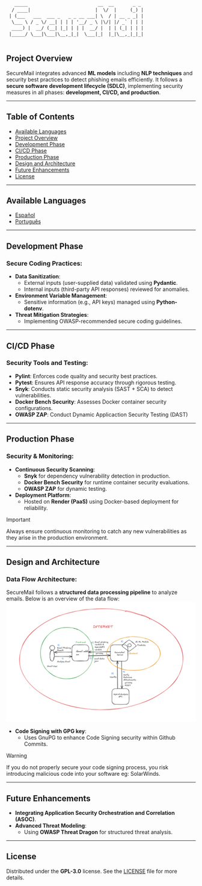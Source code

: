 ```
   _____                          __  __       _ _ 
  / ____|                        |  \/  |     (_) |
 | (___   ___  ___ _   _ _ __ ___| \  / | __ _ _| |
  \___ \ / _ \/ __| | | | '__/ _ \ |\/| |/ _` | | |
  ____) |  __/ (__| |_| | | |  __/ |  | | (_| | | |
 |_____/ \___|\___|\__,_|_|  \___|_|  |_|\__,_|_|_|
                                                   
```

## Project Overview
SecureMail integrates advanced **ML models** including **NLP techniques** and security best practices to detect phishing emails efficiently. It follows a **secure software development lifecycle (SDLC)**, implementing security measures in all phases: **development, CI/CD, and production**.

---

## Table of Contents
- [Available Languages](#available-languages)
- [Project Overview](#project-overview)
- [Development Phase](#development-phase)
- [CI/CD Phase](#cicd-phase)
- [Production Phase](#production-phase)
- [Design and Architecture](#design-and-architecture)
- [Future Enhancements](#future-enhancements)
- [License](#license)

---

## Available Languages
- [Español](README.es.md)
- [Português](README.pt.md)

---

## Development Phase

### Secure Coding Practices:
- **Data Sanitization**:
  - External inputs (user-supplied data) validated using **Pydantic**.
  - Internal inputs (third-party API responses) reviewed for anomalies.
- **Environment Variable Management**:
  - Sensitive information (e.g., API keys) managed using **Python-dotenv**.
- **Threat Mitigation Strategies**:
  - Implementing OWASP-recommended secure coding guidelines.

---

## CI/CD Phase

### Security Tools and Testing:
- **Pylint**: Enforces code quality and security best practices.
- **Pytest**: Ensures API response accuracy through rigorous testing.
- **Snyk**: Conducts static security analysis (SAST + SCA) to detect vulnerabilities.
- **Docker Bench Security**: Assesses Docker container security configurations.
- **OWASP ZAP**: Conduct Dynamic Applicaction Security Testing (DAST)


---

## Production Phase

### Security & Monitoring:
- **Continuous Security Scanning**:
  - **Snyk** for dependency vulnerability detection in production.
  - **Docker Bench Security** for runtime container security evaluations.
  - **OWASP ZAP** for dynamic testing.
- **Deployment Platform**:
  - Hosted on **Render (PaaS)** using Docker-based deployment for reliability.

> [!IMPORTANT]  
> Always ensure continuous monitoring to catch any new vulnerabilities as they arise in the production environment.

---

## Design and Architecture

### Data Flow Architecture:
SecureMail follows a **structured data processing pipeline** to analyze emails. Below is an overview of the data flow:
![dataflow](./images/dataflow.png)


- **Code Signing with GPG key**:
  - Uses GnuPG to enhance Code Signing security within Github Commits.

> [!WARNING] 
> If you do not properly secure your code signing process, you risk introducing malicious code into your software eg: SolarWinds.

---

## Future Enhancements

- **Integrating Application Security Orchestration and Correlation (ASOC)**.
- **Advanced Threat Modeling**:
  - Using **OWASP Threat Dragon** for structured threat analysis.


---

## License
Distributed under the **GPL-3.0** license. See the [LICENSE](./LICENSE) file for more details.
